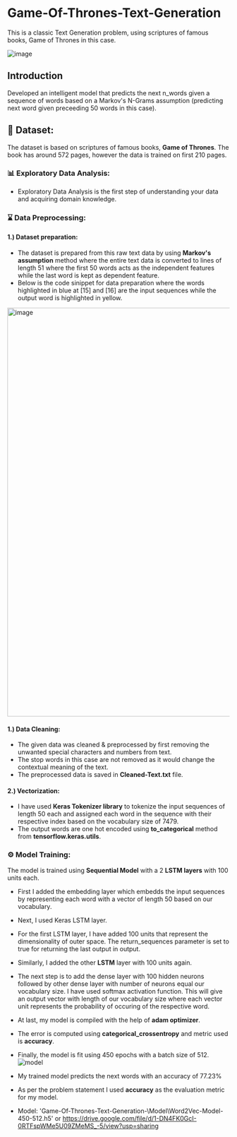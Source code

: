 # Game-Of-Thrones-Text-Generation
This is a classic Text Generation problem, using scriptures of famous books, Game of Thrones in this case. 

![image](https://user-images.githubusercontent.com/81012989/170167145-c95b1dad-4bdb-4ff5-90b7-acf5db8aeaa7.png)
## Introduction
Developed an intelligent model that predicts the next n_words given a sequence of words based on a Markov's N-Grams assumption (predicting next word given preceeding 50 words in this case).

## 🧾 Dataset: 
The dataset is based on scriptures of famous books, **Game of Thrones**. The book has around 572 pages, however the data is trained on first 210 pages. 

### :bar_chart: Exploratory Data Analysis:
* Exploratory Data Analysis is the first step of understanding your data and acquiring domain knowledge. 

### :hourglass: Data Preprocessing:
#### 1.) Dataset preparation:
* The dataset is prepared from this raw text data by using **Markov's assumption** method where the entire text data is converted to lines of length 51 where the first 50 words acts as the independent features while the last word is kept as dependent feature.
* Below is the code sinippet for data preparation where the words highlighted in blue at [15] and [16] are the input sequences while the output word is highlighted in yellow. 

<img width="926" alt="image" src="https://user-images.githubusercontent.com/81012989/170168276-2b3aea79-fe3a-45da-8037-2eff6206e052.png">

#### 1.) Data Cleaning:
* The given data was cleaned & preprocessed by first removing the unwanted special characters and numbers from text.
* The stop words in this case are not removed as it would change the contextual meaning of the text.
* The preprocessed data is saved in **Cleaned-Text.txt** file.

#### 2.) Vectorization:
* I have used **Keras Tokenizer library** to tokenize the input sequences of length 50 each and assigned each word in the sequence with their respective index based on the vocabulary size of 7479.
* The output words are one hot encoded using **to_categorical** method from **tensorflow.keras.utils**. 

### ⚙ Model Training:
The model is trained using **Sequential Model** with a 2 **LSTM layers** with 100 units each.
* First I added the embedding layer which embedds the input sequences by representing each word with a vector of length 50 based on our vocabulary.
* Next, I used Keras LSTM layer.
* For the first LSTM layer, I have added 100 units that represent the dimensionality of outer space. The return_sequences parameter is set to true for returning the last output in output. 
* Similarly, I added the other **LSTM** layer with 100 units again.
* The next step is to add the dense layer with 100 hidden neurons followed by other dense layer with number of neurons equal our vocabulary size. I have used softmax activation function. This will give an output vector with length of our vocabulary size where each vector unit represents the probability of occuring of the respective word.
* At last, my model is compiled with the help of **adam optimizer**. 
* The error is computed using **categorical_crossentropy** and metric used is **accuracy**.
* Finally, the model is fit using 450 epochs with a batch size of 512.
![model](https://user-images.githubusercontent.com/81012989/170167203-5c361f7d-4498-469e-af4f-32ec2fd4af98.png)


* My trained model predicts the next words with an accuracy of 77.23%
* As per the problem statement I used **accuracy** as the evaluation metric for my model.
* Model: 'Game-Of-Thrones-Text-Generation-\Model\Word2Vec-Model-450-512.h5' or 
https://drive.google.com/file/d/1-DN4FK0GcI-0RTFspWMe5U09ZMeMS_-5/view?usp=sharing

